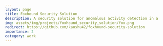 ```yaml
---
layout: page
title: Foxhound Security Solution
description: A security solution for anomalous activity detection in a network.
img: assets/img/projects/foxhound_security_solution/fox.png
redirect: https://github.com/kaushu42/foxhound-security-solution
importance: 2
category: work
---
```

